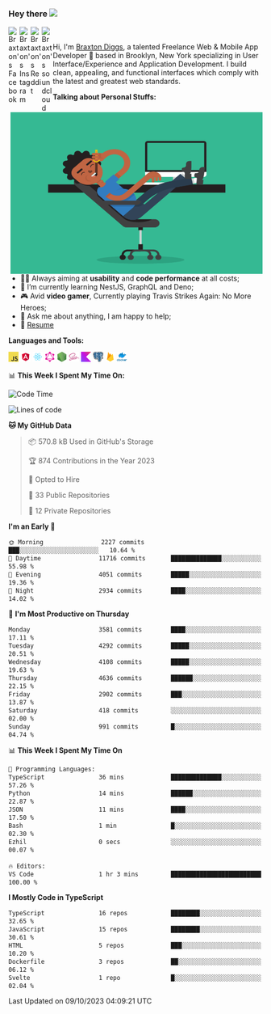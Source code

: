 ### Hey there <img src="https://media.giphy.com/media/hvRJCLFzcasrR4ia7z/giphy.gif" width="25">
<a href="https://www.facebook.com/BiggDiggz">
  <img align="left" alt="Braxton's Facebook" width="22px" src="https://cdn.jsdelivr.net/npm/simple-icons@v3/icons/facebook.svg" />
</a>
<a href="http://instagram.com/biggdiggz">
  <img align="left" alt="Braxton's Instagram" width="22px" src="https://cdn.jsdelivr.net/npm/simple-icons@v3/icons/instagram.svg" />
</a>
<a href="https://reddit.com/user/BiggDiggz/">
  <img align="left" alt="Braxton's Reddit" width="22px" src="https://cdn.jsdelivr.net/npm/simple-icons@v3/icons/reddit.svg" />
</a>
<a href="https://soundcloud.com/braxton-diggs">
  <img align="left" alt="Braxton's soundcloud" width="22px" src="https://cdn.jsdelivr.net/npm/simple-icons@v3/icons/soundcloud.svg" />
</a>

<br />

Hi, I'm [Braxton Diggs](https://braxtondiggs.com/), a talented Freelance Web & Mobile App Developer 🚀 based in Brooklyn, New York specializing in User Interface/Experience and Application Development. I build clean, appealing, and functional interfaces which comply with the latest and greatest web standards.

  <img align="right" alt="GIF" src="https://github.com/braxtondiggs/braxtondiggs/blob/master/coder.gif?raw=true" width="500" height="320" />
  
**Talking about Personal Stuffs:**

- 🧑‍💻 Always aiming at **usability** and **code performance** at all costs;
- 🌱 I’m currently learning NestJS, GraphQL and Deno;
- 🎮 Avid **video gamer**, Currently playing Travis Strikes Again: No More Heroes;
- 💬 Ask me about anything, I am happy to help;
- 📝 [Resume](https://braxtondiggs.com/assets/resume/braxton-diggs.pdf)

**Languages and Tools:**  

<code><img height="20" src="https://raw.githubusercontent.com/github/explore/80688e429a7d4ef2fca1e82350fe8e3517d3494d/topics/javascript/javascript.png"></code>
<code><img height="20" src="https://raw.githubusercontent.com/github/explore/80688e429a7d4ef2fca1e82350fe8e3517d3494d/topics/angular/angular.png"></code>
<code><img height="20" src="https://raw.githubusercontent.com/github/explore/80688e429a7d4ef2fca1e82350fe8e3517d3494d/topics/react/react.png"></code>
<code><img height="20" src="https://raw.githubusercontent.com/github/explore/5c058a388828bb5fde0bcafd4bc867b5bb3f26f3/topics/graphql/graphql.png"></code>
<code><img height="20" src="https://raw.githubusercontent.com/github/explore/80688e429a7d4ef2fca1e82350fe8e3517d3494d/topics/nodejs/nodejs.png"></code>
<code><img height="20" src="https://raw.githubusercontent.com/github/explore/80688e429a7d4ef2fca1e82350fe8e3517d3494d/topics/sass/sass.png"></code>
<code><img height="20" src="https://raw.githubusercontent.com/github/explore/80688e429a7d4ef2fca1e82350fe8e3517d3494d/topics/kotlin/kotlin.png"></code>
<code><img height="20" src="https://raw.githubusercontent.com/github/explore/80688e429a7d4ef2fca1e82350fe8e3517d3494d/topics/postgresql/postgresql.png"></code>
<code><img height="20" src="https://raw.githubusercontent.com/github/explore/80688e429a7d4ef2fca1e82350fe8e3517d3494d/topics/firebase/firebase.png"></code>
<code><img height="20" src="https://raw.githubusercontent.com/github/explore/80688e429a7d4ef2fca1e82350fe8e3517d3494d/topics/docker/docker.png"></code>

📊 **This Week I Spent My Time On:**
<!--START_SECTION:waka-->
![Code Time](http://img.shields.io/badge/Code%20Time-5%2C489%20hrs%2046%20mins-blue)

![Lines of code](https://img.shields.io/badge/From%20Hello%20World%20I%27ve%20Written-37.9%20million%20lines%20of%20code-blue)

**🐱 My GitHub Data** 

> 📦 570.8 kB Used in GitHub's Storage 
 > 
> 🏆 874 Contributions in the Year 2023
 > 
> 💼 Opted to Hire
 > 
> 📜 33 Public Repositories 
 > 
> 🔑 12 Private Repositories 
 > 
**I'm an Early 🐤** 

```text
🌞 Morning                2227 commits        ███░░░░░░░░░░░░░░░░░░░░░░   10.64 % 
🌆 Daytime                11716 commits       ██████████████░░░░░░░░░░░   55.98 % 
🌃 Evening                4051 commits        █████░░░░░░░░░░░░░░░░░░░░   19.36 % 
🌙 Night                  2934 commits        ████░░░░░░░░░░░░░░░░░░░░░   14.02 % 
```
📅 **I'm Most Productive on Thursday** 

```text
Monday                   3581 commits        ████░░░░░░░░░░░░░░░░░░░░░   17.11 % 
Tuesday                  4292 commits        █████░░░░░░░░░░░░░░░░░░░░   20.51 % 
Wednesday                4108 commits        █████░░░░░░░░░░░░░░░░░░░░   19.63 % 
Thursday                 4636 commits        ██████░░░░░░░░░░░░░░░░░░░   22.15 % 
Friday                   2902 commits        ███░░░░░░░░░░░░░░░░░░░░░░   13.87 % 
Saturday                 418 commits         ░░░░░░░░░░░░░░░░░░░░░░░░░   02.00 % 
Sunday                   991 commits         █░░░░░░░░░░░░░░░░░░░░░░░░   04.74 % 
```


📊 **This Week I Spent My Time On** 

```text
💬 Programming Languages: 
TypeScript               36 mins             ██████████████░░░░░░░░░░░   57.26 % 
Python                   14 mins             ██████░░░░░░░░░░░░░░░░░░░   22.87 % 
JSON                     11 mins             ████░░░░░░░░░░░░░░░░░░░░░   17.50 % 
Bash                     1 min               █░░░░░░░░░░░░░░░░░░░░░░░░   02.30 % 
Ezhil                    0 secs              ░░░░░░░░░░░░░░░░░░░░░░░░░   00.07 % 

🔥 Editors: 
VS Code                  1 hr 3 mins         █████████████████████████   100.00 % 
```

**I Mostly Code in TypeScript** 

```text
TypeScript               16 repos            ████████░░░░░░░░░░░░░░░░░   32.65 % 
JavaScript               15 repos            ████████░░░░░░░░░░░░░░░░░   30.61 % 
HTML                     5 repos             ███░░░░░░░░░░░░░░░░░░░░░░   10.20 % 
Dockerfile               3 repos             ██░░░░░░░░░░░░░░░░░░░░░░░   06.12 % 
Svelte                   1 repo              █░░░░░░░░░░░░░░░░░░░░░░░░   02.04 % 
```




 Last Updated on 09/10/2023 04:09:21 UTC
<!--END_SECTION:waka-->

